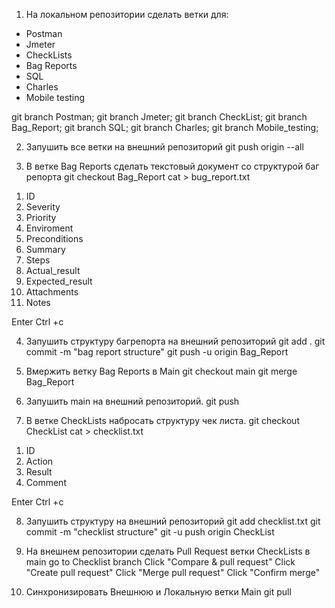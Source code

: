 1. На локальном репозитории сделать ветки для:
- Postman
- Jmeter
- CheckLists
- Bag Reports
- SQL
- Charles
- Mobile testing

git branch Postman; git branch Jmeter; git branch CheckList; git branch Bag_Report; git branch SQL; git branch Charles; git branch Mobile_testing;

2. Запушить все ветки на внешний репозиторий
 git push origin --all

3. В ветке Bag Reports сделать текстовый документ со структурой баг репорта
git checkout Bag_Report
cat > bug_report.txt
1) ID
2) Severity
3) Priority
4) Enviroment
5) Preconditions
6) Summary
7) Steps
8) Actual_result
9) Expected_result
10) Attachments
11) Notes

Enter 
Ctrl +c

4. Запушить структуру багрепорта на внешний репозиторий
git add .
git commit -m "bag report structure"
git push -u origin Bag_Report

5. Вмержить ветку Bag Reports в Main
git checkout main
git merge Bag_Report

6. Запушить main на внешний репозиторий.
git push

7. В ветке CheckLists набросать структуру чек листа.
git checkout CheckList
cat > checklist.txt
1) ID
2) Action
3) Result
4) Comment

Enter
Ctrl +c

8. Запушить структуру на внешний репозиторий
git add checklist.txt
git commit -m "checklist structure"
git -u push origin CheckList

9. На внешнем репозитории сделать Pull Request ветки CheckLists в main
go to Checklist branch
Click "Compare & pull request"
Click "Create pull request"
Click "Merge pull request"
Click "Confirm merge"

10. Синхронизировать Внешнюю и Локальную ветки Main
git pull
